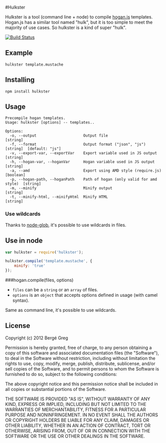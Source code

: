 #Hulkster

Hulkster is a tool (command line + node) to compile [hogan.js](http://twitter.github.com/hogan.js/) templates. Hogan.js has a similar tool named "hulk", but it is too simple to meet the majority of use cases. So hulkster is a kind of super "hulk".

[![Build Status](https://travis-ci.org/neoziro/hulkster.png?branch=master)](https://travis-ci.org/neoziro/hulkster)

## Example

````
hulkster template.mustache
````

## Installing

````
npm install hulkster
````

## Usage

````
Precompile hogan templates.
Usage: hulkster [options] -- templates..

Options:
  -o, --output                     Output file                               [string]
  -f, --format                     Output format ("json", "js")              [string]  [default: "js"]
  -v, --export-var, --exportVar    Export variable used in JS output         [string]
  -h, --hogan-var, --hoganVar      Hogan variable used in JS output          [string]
  -a, --amd                        Export using AMD style (require.js)       [boolean]
  -p, --hogan-path, --hoganPath    Path of hogan (only valid for amd style)  [string]
  -m, --minify                     Minify output                             [string]
  -t, --minify-html, --minifyHtml  Minify HTML                               [string]
````

### Use wildcards

Thanks to [node-glob](https://github.com/isaacs/node-glob), it's possible to use wildcards in files.

## Use in node

````javascript
var hulkster = require('hulkster');

hulkster.compile('template.mustache', {
	minify: 'true'
});
````

###hogan.compile(files, options)

* `files` can be a `string` or an `array` of files.
* `options` is an `object` that accepts options defined in usage (with camel syntax).

Same as command line, it's possible to use wildcards.

## License

Copyright (c) 2012 Bergé Greg

Permission is hereby granted, free of charge, to any person obtaining a copy of this software and associated documentation files (the "Software"), to deal in the Software without restriction, including without limitation the rights to use, copy, modify, merge, publish, distribute, sublicense, and/or sell copies of the Software, and to permit persons to whom the Software is furnished to do so, subject to the following conditions:

The above copyright notice and this permission notice shall be included in all copies or substantial portions of the Software.

THE SOFTWARE IS PROVIDED "AS IS", WITHOUT WARRANTY OF ANY KIND, EXPRESS OR IMPLIED, INCLUDING BUT NOT LIMITED TO THE WARRANTIES OF MERCHANTABILITY, FITNESS FOR A PARTICULAR PURPOSE AND NONINFRINGEMENT. IN NO EVENT SHALL THE AUTHORS OR COPYRIGHT HOLDERS BE LIABLE FOR ANY CLAIM, DAMAGES OR OTHER LIABILITY, WHETHER IN AN ACTION OF CONTRACT, TORT OR OTHERWISE, ARISING FROM, OUT OF OR IN CONNECTION WITH THE SOFTWARE OR THE USE OR OTHER DEALINGS IN THE SOFTWARE.

